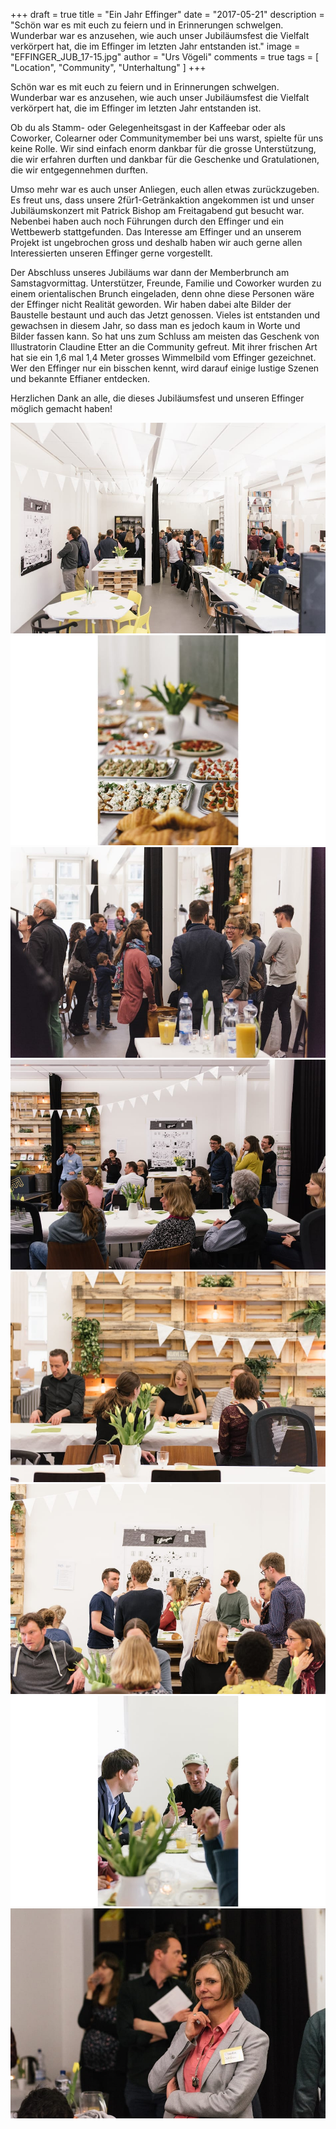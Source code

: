+++
draft = true
title = "Ein Jahr Effinger"
date = "2017-05-21"
description = "Schön war es mit euch zu feiern und in Erinnerungen schwelgen. Wunderbar war es anzusehen, wie auch unser Jubiläumsfest die Vielfalt verkörpert hat, die im Effinger im letzten Jahr entstanden ist."
image = "EFFINGER_JUB_17-15.jpg"
author = "Urs Vögeli"
comments = true
tags = [ "Location", "Community", "Unterhaltung" ]
+++



<div class="lead">
  Schön war es mit euch zu feiern und in Erinnerungen schwelgen. Wunderbar war es anzusehen, wie auch unser Jubiläumsfest die Vielfalt verkörpert hat, die im Effinger im letzten Jahr entstanden ist.
</div>

Ob du als Stamm- oder Gelegenheitsgast in der Kaffeebar oder als Coworker, Colearner oder Communitymember bei uns warst, spielte für uns keine Rolle. Wir sind einfach enorm dankbar für die grosse Unterstützung, die wir erfahren durften und dankbar für die Geschenke und Gratulationen, die wir entgegennehmen durften.

Umso mehr war es auch unser Anliegen, euch allen etwas zurückzugeben. Es freut uns, dass unsere 2für1-Getränkaktion angekommen ist und unser Jubiläumskonzert mit Patrick Bishop am Freitagabend gut besucht war. Nebenbei haben auch noch Führungen durch den Effinger und ein Wettbewerb stattgefunden. Das Interesse am Effinger und an unserem Projekt ist ungebrochen gross und deshalb haben wir auch gerne allen Interessierten unseren Effinger gerne vorgestellt.

Der Abschluss unseres Jubiläums war dann der Memberbrunch am Samstagvormittag. Unterstützer, Freunde, Familie und Coworker wurden zu einem orientalischen Brunch eingeladen, denn ohne diese Personen wäre der Effinger nicht Realität geworden. Wir haben dabei alte Bilder der Baustelle bestaunt und auch das Jetzt genossen. Vieles ist entstanden und gewachsen in diesem Jahr, so dass man es jedoch kaum in Worte und Bilder fassen kann. So hat uns zum Schluss am meisten das Geschenk von Illustratorin Claudine Etter an die Community gefreut. Mit ihrer frischen Art hat sie ein 1,6 mal 1,4 Meter grosses Wimmelbild vom Effinger gezeichnet. Wer den Effinger nur ein bisschen kennt, wird darauf einige lustige Szenen und bekannte Effianer entdecken.

Herzlichen Dank an alle, die dieses Jubiläumsfest und unseren Effinger möglich gemacht haben!

<div class="blog-posts-carousel-alt">
  <div>
    <img src="EFFINGER_JUB_17-15.jpg">
  </div>
  <div>
    <img src="EFFINGER_JUB_17-02.jpg">
  </div>
  <div>
    <img src="EFFINGER_JUB_17-07.jpg">
  </div>
  <div>
    <img src="EFFINGER_JUB_17-10.jpg">
  </div>
  <div>
    <img src="EFFINGER_JUB_17-16.jpg">
  </div>
  <div>
    <img src="EFFINGER_JUB_17-24.jpg">
  </div>
  <div>
    <img src="EFFINGER_JUB_17-26.jpg">
  </div>
  <div>
    <img src="EFFINGER_JUB_17-54.jpg">
  </div>
</div>
